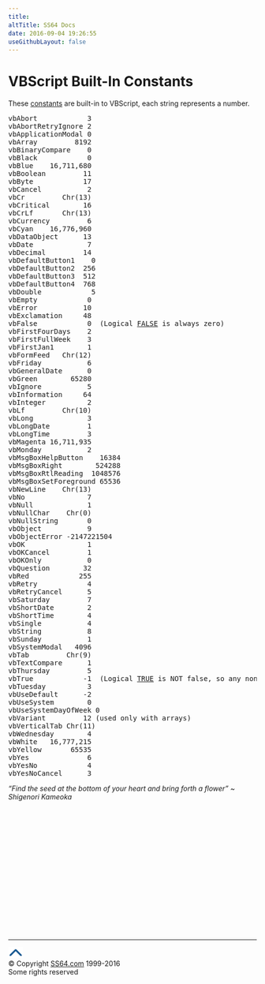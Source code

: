 ```yaml
---
title:
altTitle: SS64 Docs
date: 2016-09-04 19:26:55
useGithubLayout: false
---
```

<!-- #BeginLibraryItem "/Library/head_vbsyntax.lbi" --><!-- #EndLibraryItem --><h1>VBScript Built-In Constants</h1> 
<p>These <a href="syntax-variables.html">constants</a> are built-in to VBScript, each string represents a number.</p>
<pre>vbAbort            3 
vbAbortRetryIgnore 2 
vbApplicationModal 0 
vbArray         8192 
vbBinaryCompare    0 
vbBlack            0 
vbBlue    16,711,680 
vbBoolean         11 
vbByte            17 
vbCancel           2 
vbCr         Chr(13) 
vbCritical        16 
vbCrLf       Chr(13) 
vbCurrency         6 
vbCyan    16,776,960 
vbDataObject      13 
vbDate             7 
vbDecimal         14 
vbDefaultButton1    0 
vbDefaultButton2  256 
vbDefaultButton3  512 
vbDefaultButton4  768 
vbDouble            5
vbEmpty            0 
vbError           10 
vbExclamation     48 
vbFalse            0  (Logical <a href="http://en.wikipedia.org/wiki/Boolean_data_type">FALSE</a> is always zero)
vbFirstFourDays    2 
vbFirstFullWeek    3 
vbFirstJan1        1 
vbFormFeed   Chr(12) 
vbFriday           6 
vbGeneralDate      0 
vbGreen        65280 
vbIgnore           5 
vbInformation     64 
vbInteger          2 
vbLf         Chr(10) 
vbLong             3 
vbLongDate         1 
vbLongTime         3 
vbMagenta 16,711,935 
vbMonday           2 
vbMsgBoxHelpButton    16384 
vbMsgBoxRight        524288 
vbMsgBoxRtlReading  1048576 
vbMsgBoxSetForeground 65536 
vbNewLine    Chr(13) 
vbNo               7 
vbNull             1 
vbNullChar    Chr(0) 
vbNullString       0 
vbObject           9 
vbObjectError -2147221504 
vbOK               1 
vbOKCancel         1 
vbOKOnly           0 
vbQuestion        32 
vbRed            255 
vbRetry            4 
vbRetryCancel      5 
vbSaturday         7 
vbShortDate        2 
vbShortTime        4 
vbSingle           4 
vbString           8 
vbSunday           1 
vbSystemModal   4096 
vbTab         Chr(9) 
vbTextCompare      1 
vbThursday         5 
vbTrue            -1  (Logical <a href="http://en.wikipedia.org/wiki/Boolean_data_type">TRUE</a> is NOT false, so any non-zero value is true)
vbTuesday          3 
vbUseDefault      -2 
vbUseSystem        0 
vbUseSystemDayOfWeek 0 
vbVariant         12 (used only with arrays)
vbVerticalTab Chr(11) 
vbWednesday        4 
vbWhite   16,777,215 
vbYellow       65535 
vbYes              6 
vbYesNo            4 
vbYesNoCancel      3 </pre>
<p class="quote"><i>“Find the seed at the bottom of your heart and bring forth a flower” ~ Shigenori Kameoka</i></p><!-- #BeginLibraryItem "/Library/foot_vb.lbi" --><p>
<!-- VB300 -->
<ins class="adsbygoogle" style="display:inline-block;width:300px;height:250px" data-ad-client="ca-pub-6140977852749469" data-ad-slot="1683739502"></ins>
<script>
(adsbygoogle = window.adsbygoogle || []).push({});
</script></p>
<hr>
<div id="bl" class="footer"><a href="syntax-constants.html#"><img src="../images/top.png" width="30" height="22" alt="Back to the Top"></a></div>
<div id="br" class="footer, tagline">© Copyright <a href="http://ss64.com/">SS64.com</a> 1999-2016<br>
Some rights reserved</div><!-- #EndLibraryItem -->

